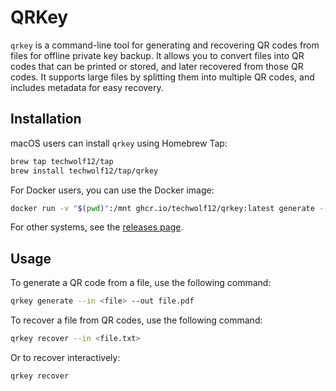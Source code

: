 QRKey
====

`qrkey` is a command-line tool for generating and recovering QR codes from files for offline private key backup.
It allows you to convert files into QR codes that can be printed or stored, and later recovered from those QR codes.
It supports large files by splitting them into multiple QR codes, and includes metadata for easy recovery.

## Installation

macOS users can install `qrkey` using Homebrew Tap:

```bash
brew tap techwolf12/tap
brew install techwolf12/tap/qrkey
```

For Docker users, you can use the Docker image:

```bash
docker run -v "$(pwd)":/mnt ghcr.io/techwolf12/qrkey:latest generate --in /mnt/testfile.txt --out /mnt/test.pdf
```

For other systems, see the [releases page](https://github.com/Techwolf12/qrkey/releases/).

## Usage
To generate a QR code from a file, use the following command:

```bash
qrkey generate --in <file> --out file.pdf
```

To recover a file from QR codes, use the following command:

```bash
qrkey recover --in <file.txt>
```

Or to recover interactively:

```bash
qrkey recover
```